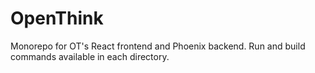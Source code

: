 # OpenThink
Monorepo for OT's React frontend and Phoenix backend. Run and build commands available in each directory.